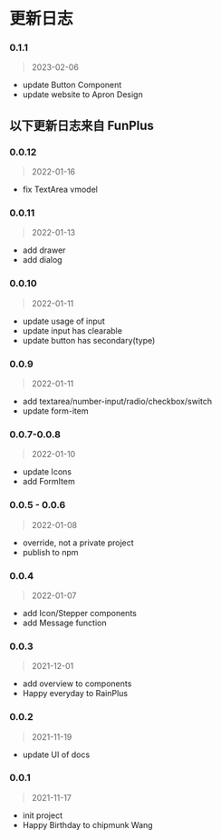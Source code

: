# 更新日志

### 0.1.1
> 2023-02-06

- update Button Component
- update website to Apron Design

## 以下更新日志来自 FunPlus
### 0.0.12
> 2022-01-16

- fix TextArea vmodel

### 0.0.11
> 2022-01-13

- add drawer
- add dialog

### 0.0.10
> 2022-01-11

- update usage of input
- update input has clearable
- update button has secondary(type)

### 0.0.9
> 2022-01-11

- add textarea/number-input/radio/checkbox/switch
- update form-item

### 0.0.7-0.0.8
> 2022-01-10

- update Icons
- add FormItem

### 0.0.5 - 0.0.6
> 2022-01-08

- override, not a private project
- publish to npm

### 0.0.4
> 2022-01-07

- add Icon/Stepper components
- add Message function

### 0.0.3
> 2021-12-01

- add overview to components
- Happy everyday to RainPlus

### 0.0.2
> 2021-11-19

- update UI of docs

### 0.0.1
> 2021-11-17

- init project
- Happy Birthday to chipmunk Wang